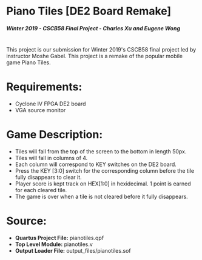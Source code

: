 # Piano Tiles [DE2 Board Remake]
##### Winter 2019 - CSCB58 Final Project - Charles Xu and Eugene Wong
# 
#
This project is our submission for Winter 2019's CSCB58 final project led by instructor Moshe Gabel.
This project is a remake of the popular mobile game Piano Tiles.

# Requirements: 
- Cyclone IV FPGA DE2 board
- VGA source monitor

# Game Description:
- Tiles will fall from the top of the screen to the bottom in length 50px.
- Tiles will fall in columns of 4.
- Each column will correspond to KEY switches on the DE2 board.
- Press the KEY [3:0] switch for the corresponding column before the tile fully disappears to clear it.
- Player score is kept track on HEX[1:0] in hexidecimal. 1 point is earned for each cleared tile.
- The game is over when a tile is not cleared before it fully disappears.

# Source:
- __Quartus Project File:__ pianotiles.qpf
- __Top Level Module:__ pianotiles.v
- __Output Loader File:__ output_files/pianotiles.sof